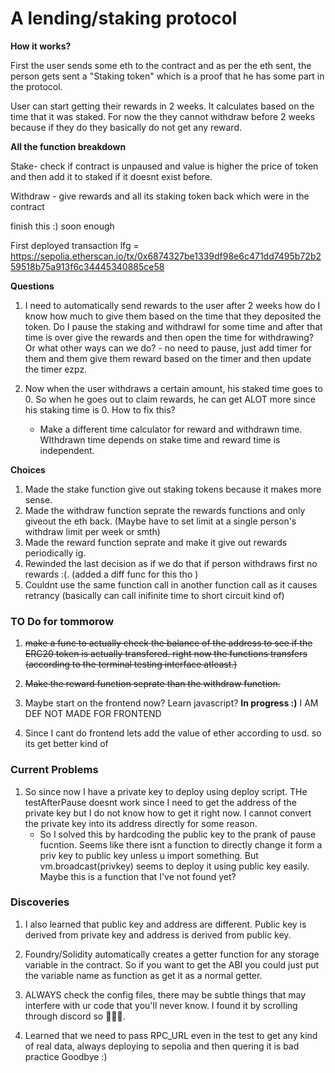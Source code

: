 # A lending/staking protocol

**How it works?**

First the user sends some eth to the contract and as per the eth sent, the person gets sent a "Staking token" which is a proof that he has some part in the protocol.

User can start getting their rewards in 2 weeks. It calculates based on the time that it was staked.
For now the they cannot withdraw before 2 weeks because if they do they basically do not get any reward.


**All the function breakdown**

Stake- check if contract is unpaused and value is higher the price of token and then add it to staked if it doesnt exist before.

Withdraw - give rewards and all its staking token back which were in the contract 

finish this :) soon enough


First deployed transaction lfg = https://sepolia.etherscan.io/tx/0x6874327be1339df98e6c471dd7495b72b259518b75a913f6c34445340885ce58


**Questions**

1. I need to automatically send rewards to the user after 2 weeks how do I know how much to give them based on the time that they deposited the token. Do I pause the staking and withdrawl for some time and after that time is over give the rewards and then open the time for withdrawing? Or what other ways can we do?
       - no need to pause, just add timer for them and them give them reward based on the timer and then update the timer ezpz.

2. Now when the user withdraws a certain amount, his staked time goes to 0. So when he goes out to claim rewards, he can get ALOT more since his staking time is 0. How to fix this?
    - Make a different time calculator for reward and withdrawn time. WIthdrawn time depends on stake time and reward time is independent.


**Choices**
1. Made the stake function give out staking tokens because it makes more sense.
2. Made the withdraw function seprate the rewards functions and only giveout the eth back. (Maybe have to set limit at a single person's withdraw limit per week or smth)
3. Made the reward function seprate and make it give out rewards periodically ig.
4. Rewinded the last decision as if we do that if person withdraws first no rewards :(. (added a diff func for this tho )
5.  Couldnt use the same function call in another function call as it causes retrancy (basically can call inifinite time to short circuit kind of)


### TO Do for tommorow
1. ~~make a func to actually check the balance of the address to see if the ERC20 token is actually transfered. 
right now the functions transfers (according to the terminal testing interface atleast.)~~
2. ~~Make the reward function seprate than the withdraw function.~~  

3. Maybe start on the frontend now? Learn javascript? **In progress :)**
 I AM DEF NOT MADE FOR FRONTEND

4. Since I cant do frontend lets add the value of ether according to usd. so its get better kind of


### Current Problems
1. So since now I have a private key to deploy using deploy script. THe testAfterPause doesnt work since I need to get the address of the private key but I do not know how to get it right now. I cannot convert the private key into its address directly for some reason.
    - So I solved this by hardcoding the public key to the prank of pause fucntion. Seems like there isnt a function to directly change it form a priv key to public key unless u import something. But vm.broadcast(privkey) seems to deploy it using public key easily. Maybe this is a function that I've not found yet?
    


### Discoveries
1. I also learned that public key and address are different. Public key is derived from private key and address is derived from public key. 

2. Foundry/Solidity automatically creates a getter function for any storage variable in the contract. So if you want to get the ABI you could just put the variable name as function as get it as a normal getter.

3. ALWAYS check the config files, there may be subtle things that may interfere with ur code that you'll never know. I found it by scrolling through discord so 🤷🏻‍♂️.

4. Learned that we need to pass RPC_URL even in the test to get any kind of real data, always deploying to sepolia and then quering it is bad practice
Goodbye :)
